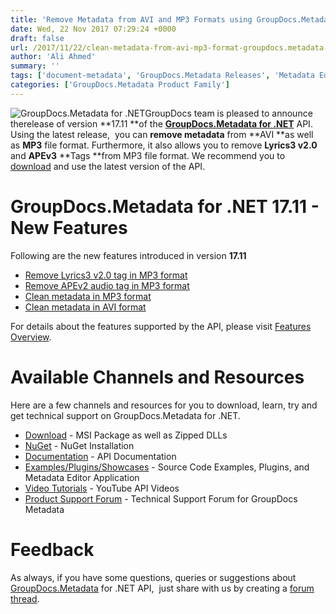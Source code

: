 ```yaml
---
title: 'Remove Metadata from AVI and MP3 Formats using GroupDocs.Metadata for .NET 17.11'
date: Wed, 22 Nov 2017 07:29:24 +0000
draft: false
url: /2017/11/22/clean-metadata-from-avi-mp3-format-groupdocs.metadata-for-.net-17.11/
author: 'Ali Ahmed'
summary: ''
tags: ['document-metadata', 'GroupDocs.Metadata Releases', 'Metadata Editor']
categories: ['GroupDocs.Metadata Product Family']
---
```


![GroupDocs.Metadata for .NET](http://blog.groupdocs.com/wp-content/uploads/sites/4/2017/06/groupdocs-metadata-net.png "GroupDocs-Metadata-theme-100x100")GroupDocs team is pleased to announce therelease of version **17.11 **of the [**GroupDocs.Metadata for .NET**](https://products.groupdocs.com/metadata/net) API. Using the latest release,  you can **remove metadata** from **AVI **as well as **MP3** file format. Furthermore, it also allows you to remove **Lyrics3 v2.0** and **APEv3** **Tags **from MP3 file format. We recommend you to [download](https://downloads.groupdocs.com/metadata/net/new-releases/groupdocs.metadata-for-.net-17.11/) and use the latest version of the API.

# GroupDocs.Metadata for .NET 17.11 - New Features

Following are the new features introduced in version **17.11**

*   [Remove Lyrics3 v2.0 tag in MP3 format](https://docs.groupdocs.com/metadata/net)
*   [Remove APEv2 audio tag in MP3 format](https://docs.groupdocs.com/watermark/net)
*   [Clean metadata in MP3 format](https://docs.groupdocs.com/watermark/net)
*   [Clean metadata in AVI format](https://docs.groupdocs.com/watermark/net)

For details about the features supported by the API, please visit [Features Overview](https://docs.groupdocs.com/display/metadatanet/Features+Overview).

# Available Channels and Resources

Here are a few channels and resources for you to download, learn, try and get technical support on GroupDocs.Metadata for .NET.

*   [Download](https://downloads.groupdocs.com/metadata/net/new-releases/groupdocs.metadata-for-.net-17.11/ "GroupDocs.Metadata MSI") - MSI Package as well as Zipped DLLs
*   [NuGet](https://www.nuget.org/packages/GroupDocs.Metadata/ "GroupDocs.Metadata Nuget Package") - NuGet Installation
*   [Documentation](https://docs.groupdocs.com/display/metadatanet/Getting+Started "Metadata API documentation") - API Documentation
*   [Examples/Plugins/Showcases](https://github.com/groupdocs-metadata/GroupDocs.Metadata-for-.NET/tree/master/Examples "How to use Metadata API") - Source Code Examples, Plugins, and Metadata Editor Application
*   [Video Tutorials](https://www.youtube.com/watch?v=hOJ0eOtuWUs&list=PL25CTxMCj5vOw2EECdY7g2z4O2odafxC_ "Metadata API YouTube Tutorials") - YouTube API Videos
*   [Product Support Forum](https://forum.groupdocs.com/c/metadata) - Technical Support Forum for GroupDocs Metadata

# Feedback

As always, if you have some questions, queries or suggestions about [GroupDocs.Metadata](https://products.groupdocs.com/metadata/net ".NET Metadata API") for .NET API,  just share with us by creating a [forum thread](https://forum.groupdocs.com/c/metadata).





